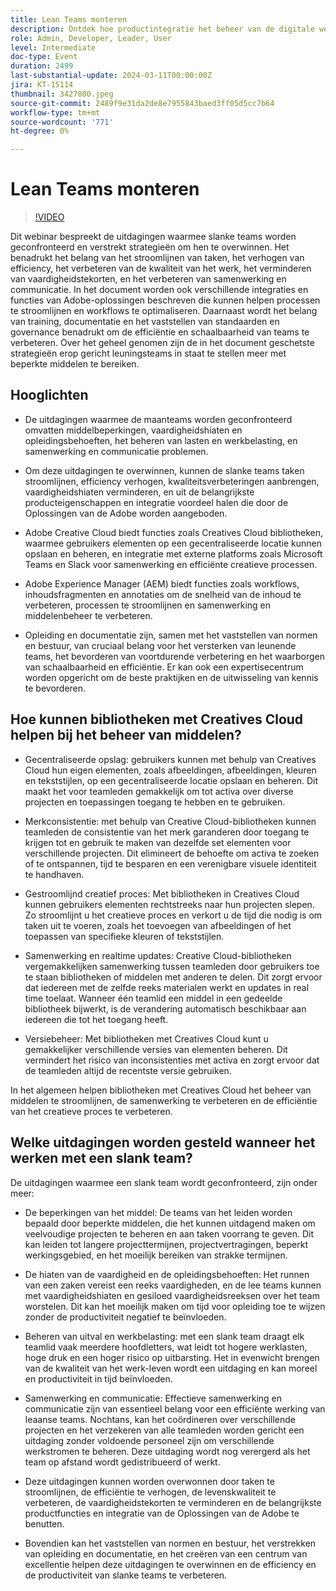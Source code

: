 ```yaml
---
title: Lean Teams monteren
description: Ontdek hoe productintegratie het beheer van de digitale werkstroom kan stroomlijnen, teamsamenwerking kan verbeteren, ervoor kunt zorgen dat u een effectief team hebt en uw bedrijfsprocessen kunt schalen.
role: Admin, Developer, Leader, User
level: Intermediate
doc-type: Event
duration: 2499
last-substantial-update: 2024-03-11T00:00:00Z
jira: KT-15114
thumbnail: 3427800.jpeg
source-git-commit: 2489f9e31da2de8e7955843baed3ff05d5cc7b64
workflow-type: tm+mt
source-wordcount: '771'
ht-degree: 0%

---
```



# Lean Teams monteren

>[!VIDEO](https://video.tv.adobe.com/v/3427800/?learn=on)

Dit webinar bespreekt de uitdagingen waarmee slanke teams worden geconfronteerd en verstrekt strategieën om hen te overwinnen. Het benadrukt het belang van het stroomlijnen van taken, het verhogen van efficiency, het verbeteren van de kwaliteit van het werk, het verminderen van vaardigheidstekorten, en het verbeteren van samenwerking en communicatie. In het document worden ook verschillende integraties en functies van Adobe-oplossingen beschreven die kunnen helpen processen te stroomlijnen en workflows te optimaliseren. Daarnaast wordt het belang van training, documentatie en het vaststellen van standaarden en governance benadrukt om de efficiëntie en schaalbaarheid van teams te verbeteren. Over het geheel genomen zijn de in het document geschetste strategieën erop gericht leuningsteams in staat te stellen meer met beperkte middelen te bereiken.

## Hooglichten

* De uitdagingen waarmee de maanteams worden geconfronteerd omvatten middelbeperkingen, vaardigheidshiaten en opleidingsbehoeften, het beheren van lasten en werkbelasting, en samenwerking en communicatie problemen.

* Om deze uitdagingen te overwinnen, kunnen de slanke teams taken stroomlijnen, efficiency verhogen, kwaliteitsverbeteringen aanbrengen, vaardigheidshiaten verminderen, en uit de belangrijkste producteigenschappen en integratie voordeel halen die door de Oplossingen van de Adobe worden aangeboden.

* Adobe Creative Cloud biedt functies zoals Creatives Cloud bibliotheken, waarmee gebruikers elementen op een gecentraliseerde locatie kunnen opslaan en beheren, en integratie met externe platforms zoals Microsoft Teams en Slack voor samenwerking en efficiënte creatieve processen.

* Adobe Experience Manager (AEM) biedt functies zoals workflows, inhoudsfragmenten en annotaties om de snelheid van de inhoud te verbeteren, processen te stroomlijnen en samenwerking en middelenbeheer te verbeteren.

* Opleiding en documentatie zijn, samen met het vaststellen van normen en bestuur, van cruciaal belang voor het versterken van leunende teams, het bevorderen van voortdurende verbetering en het waarborgen van schaalbaarheid en efficiëntie. Er kan ook een expertisecentrum worden opgericht om de beste praktijken en de uitwisseling van kennis te bevorderen.

## Hoe kunnen bibliotheken met Creatives Cloud helpen bij het beheer van middelen?

* Gecentraliseerde opslag: gebruikers kunnen met behulp van Creatives Cloud hun eigen elementen, zoals afbeeldingen, afbeeldingen, kleuren en tekststijlen, op een gecentraliseerde locatie opslaan en beheren. Dit maakt het voor teamleden gemakkelijk om tot activa over diverse projecten en toepassingen toegang te hebben en te gebruiken.

* Merkconsistentie: met behulp van Creative Cloud-bibliotheken kunnen teamleden de consistentie van het merk garanderen door toegang te krijgen tot en gebruik te maken van dezelfde set elementen voor verschillende projecten. Dit elimineert de behoefte om activa te zoeken of te ontspannen, tijd te besparen en een verenigbare visuele identiteit te handhaven.

* Gestroomlijnd creatief proces: Met bibliotheken in Creatives Cloud kunnen gebruikers elementen rechtstreeks naar hun projecten slepen. Zo stroomlijnt u het creatieve proces en verkort u de tijd die nodig is om taken uit te voeren, zoals het toevoegen van afbeeldingen of het toepassen van specifieke kleuren of tekststijlen.

* Samenwerking en realtime updates: Creative Cloud-bibliotheken vergemakkelijken samenwerking tussen teamleden door gebruikers toe te staan bibliotheken of middelen met anderen te delen. Dit zorgt ervoor dat iedereen met de zelfde reeks materialen werkt en updates in real time toelaat. Wanneer één teamlid een middel in een gedeelde bibliotheek bijwerkt, is de verandering automatisch beschikbaar aan iedereen die tot het toegang heeft.

* Versiebeheer: Met bibliotheken met Creatives Cloud kunt u gemakkelijker verschillende versies van elementen beheren. Dit vermindert het risico van inconsistenties met activa en zorgt ervoor dat de teamleden altijd de recentste versie gebruiken.

In het algemeen helpen bibliotheken met Creatives Cloud het beheer van middelen te stroomlijnen, de samenwerking te verbeteren en de efficiëntie van het creatieve proces te verbeteren.

## Welke uitdagingen worden gesteld wanneer het werken met een slank team?

De uitdagingen waarmee een slank team wordt geconfronteerd, zijn onder meer:

* De beperkingen van het middel: De teams van het leiden worden bepaald door beperkte middelen, die het kunnen uitdagend maken om veelvoudige projecten te beheren en aan taken voorrang te geven. Dit kan leiden tot langere projecttermijnen, projectvertragingen, beperkt werkingsgebied, en het moeilijk bereiken van strakke termijnen.

* De hiaten van de vaardigheid en de opleidingsbehoeften: Het runnen van een zaken vereist een reeks vaardigheden, en de lee teams kunnen met vaardigheidshiaten en gesiloed vaardigheidsreeksen over het team worstelen. Dit kan het moeilijk maken om tijd voor opleiding toe te wijzen zonder de productiviteit negatief te beïnvloeden.

* Beheren van uitval en werkbelasting: met een slank team draagt elk teamlid vaak meerdere hoofdletters, wat leidt tot hogere werklasten, hoge druk en een hoger risico op uitbarsting. Het in evenwicht brengen van de kwaliteit van het werk-leven wordt een uitdaging en kan moreel en productiviteit in tijd beïnvloeden.

* Samenwerking en communicatie: Effectieve samenwerking en communicatie zijn van essentieel belang voor een efficiënte werking van leaanse teams. Nochtans, kan het coördineren over verschillende projecten en het verzekeren van alle teamleden worden gericht een uitdaging zonder voldoende personeel zijn om verschillende werkstromen te beheren. Deze uitdaging wordt nog verergerd als het team op afstand wordt gedistribueerd of werkt.

* Deze uitdagingen kunnen worden overwonnen door taken te stroomlijnen, de efficiëntie te verhogen, de levenskwaliteit te verbeteren, de vaardigheidstekorten te verminderen en de belangrijkste productfuncties en integratie van de Oplossingen van de Adobe te benutten.

* Bovendien kan het vaststellen van normen en bestuur, het verstrekken van opleiding en documentatie, en het creëren van een centrum van excellentie helpen deze uitdagingen te overwinnen en de efficiency en de productiviteit van slanke teams te verbeteren.